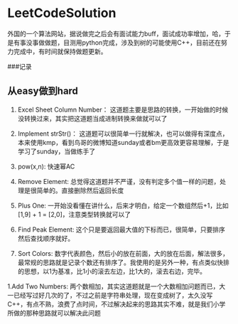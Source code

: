 LeetCodeSolution
=================
外国的一个算法网站，据说做完之后会有面试能力buff，面试成功率增加，哈，于是有事没事做做题，目测用python完成，涉及到树的可能使用C++，目前还在努力完成中，有时间就保持做题更新。

###记录

从easy做到hard
--------------
1. Excel Sheet Column Number：
这道题主要是思路的转换，一开始做的时候没转换过来，其实把这道题当成进制转换来做就可以了

1. Implement strStr()：
这道题可以很简单一行就解决，也可以做得有深度点，本来使用kmp，看到鸟哥的微博知道sunday或者bm更高效更容易理解，于是学习了sunday，当做练手了

1. pow(x,n):
快速幂AC

1. Remove Element:
总觉得这道题并不严谨，没有判定多个值一样的问题，处理是很简单的。直接删除然后返回长度

1. Plus One:
一开始没看懂在讲什么，后来才明白，给定一个数组然后+1，比如[1,9] + 1 = [2,0]，注意类型转换就可以了

1. Find Peak Element:
这个只是要返回最大值的下标而已，很简单，只要排序然后查找顺序就好。

1. Sort Colors:
数字代表颜色，然后小的放在前面，大的放在后面，解法很多，最常规的思路就是记录个数还有排序了。我使用的是另外一种，有点类似快排的思想，以1为基准，比1小的滚去左边，比1大的，滚去右边，完毕。

1.Add Two Numbers:
两个数相加，其实这道题就是一个大数相加问题而已，大一已经写过好几次的了，不过之前是字符串处理，现在变成树了，太久没写C++，有点不熟，浪费了点时间，不过解决起来的思路其实不难，就是我们小学所做的那种思路就可以解决此问题